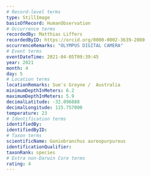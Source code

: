 ```yaml
---
# Record-level terms
type: StillImage
basisOfRecord: HumanObservation
# Occurrence terms
recordedBy: Matthias Liffers
recordedByID: https://orcid.org/0000-0002-3639-2080
occurrenceRemarks: "OLYMPUS DIGITAL CAMERA"
# Event terms
eventDateTime: 2021-04-05T09:39:45
year: 2021
month: 4
day: 5
# Location terms
locationRemarks: Sue's Groyne /  Australia
minimumDepthInMeters: 6.2
maximumDepthInMeters: 5.9
decimalLatitude: -32.096888
decimalLongitude: 115.757000
temperature: 23
# Identification terms
identifiedBy: 
identifiedByID: 
# Taxon terms
scientificName: Goniobranchus aureopurpureus
identificationQualifier: 
taxonRank: species
# Extra non-Darwin Core terms
rating: 4
---
```

